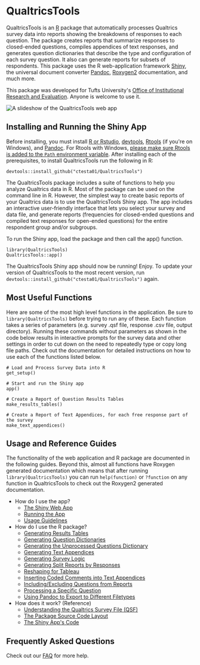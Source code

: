 # QualtricsTools 

QualtricsTools is an [R](https://www.r-project.org/) package that automatically processes Qualtrics survey data into 
reports showing the breakdowns of responses to each question. The package creates 
reports that summarize responses to closed-ended questions, compiles appendices of text responses, and generates question dictionaries that describe the type and configuration of each survey question. It also can generate reports for subsets of respondents. 
This package uses the R web-application framework [Shiny](https://shiny.rstudio.com/), 
the universal document converter [Pandoc](http://pandoc.org/), 
[Roxygen2](https://cran.r-project.org/web/packages/roxygen2/vignettes/roxygen2.html) documentation, 
and much more. 

This package was developed for Tufts University's [Office of Institutional Research and Evaluation](http://provost.tufts.edu/institutionalresearch/). 
Anyone is welcome to use it.

![A slideshow of the QualtricsTools web app](https://github.com/ctesta01/QualtricsTools/blob/master/pics/animation.gif?raw=true)

## Installing and Running the Shiny App
Before installing, you must install [R or Rstudio](https://www.rstudio.com/), 
[devtools](https://github.com/hadley/devtools), 
[Rtools](https://cran.r-project.org/bin/windows/Rtools/) (if you're on Windows), 
and [Pandoc](http://pandoc.org/). For Rtools with Windows, 
[please make sure Rtools is added to the `Path` environment variable](http://stackoverflow.com/a/29480538/3161979). 
After installing each of the prerequisites, to install QualtricsTools run the following in R:

    devtools::install_github("ctesta01/QualtricsTools")
    
The QualtricsTools package includes a suite of functions to help you analyze Qualtrics data in R. Most of the package can be used on the command line in R. However, the simplest way to create basic reports of your Qualtrics data is to use the QualtricsTools Shiny app. The app includes an interactive user-friendly interface that lets you select your survey and data file, and generate reports (frequencies for closed-ended questions and compiled text responses for open-ended questions) for the entire respondent group and/or subgroups. 

To run the Shiny app, load the package and then call the app() function.

    library(QualtricsTools)
    QualtricsTools::app()

The QualtricsTools Shiny app should now be running! Enjoy. To update your version of QualtricsTools
to the most recent version, run `devtools::install_github("ctesta01/QualtricsTools")` again.

## Most Useful Functions

Here are some of the most high level functions in the application. Be sure to `library(QualtricsTools)` before 
trying to run any of these. Each function takes a series of parameters (e.g. survey .qsf file, response .csv file, output directory). Running these
commands without parameters as shown in the code below results in interactive prompts for the survey data and other settings
in order to cut down on the need to repeatedly type or copy long file paths. 
Check out the documentation for detailed instructions on how to use each of the functions listed below.

    # Load and Process Survey Data into R
    get_setup()
    
    # Start and run the Shiny app
    app()
    
    # Create a Report of Question Results Tables
    make_results_tables()
    
    # Create a Report of Text Appendices, for each free response part of the survey
    make_text_appendices()
    

## Usage and Reference Guides

The functionality of the web application and R package are documented in the following guides. Beyond this,
almost all functions have Roxygen generated documentation which means that after running `library(QualtricsTools)`
you can run `help(function)` or `?function` on any function in QualtricsTools to check out the Roxygen2 generated 
documentation. 

- How do I use the app?
  - [The Shiny Web App](https://github.com/ctesta01/QualtricsTools/wiki/The-Shiny-Web-Application#explaining-the-shiny-app-components)
  - [Running the App](https://github.com/ctesta01/QualtricsTools/wiki/Installing-and-Running-the-Shiny-App)
  - [Usage Guidelines](https://github.com/ctesta01/QualtricsTools/wiki/Usage-Guidelines)
- How do I use the R package?
  - [Generating Results Tables](https://github.com/ctesta01/QualtricsTools/wiki/Generating-Results-Tables)
  - [Generating Question Dictionaries](https://github.com/ctesta01/QualtricsTools/wiki/Generating-Question-Dictionaries)
  - [Generating the Unprocessed Questions Dictionary](https://github.com/ctesta01/QualtricsTools/wiki/Uncodeable-Questions)
  - [Generating Text Appendices](https://github.com/ctesta01/QualtricsTools/wiki/Generating-Text-Appendices)
  - [Generating Survey Logic](https://github.com/ctesta01/QualtricsTools/wiki/Generating-Display-Logic)
  - [Generating Split Reports by Responses](https://github.com/ctesta01/QualtricsTools/wiki/Split-Reports)
  - [Reshaping for Tableau](https://github.com/ctesta01/QualtricsTools/wiki/Reshaping-Responses-for-Tableau)
  - [Inserting Coded Comments into Text Appendices](https://github.com/ctesta01/QualtricsTools/wiki/Comment-Coding)
  - [Including/Excluding  Questions from Reports](https://github.com/ctesta01/QualtricsTools/wiki/Including-Excluding-a-Specific-Question)
  - [Processing a Specific Question](https://github.com/ctesta01/QualtricsTools/wiki/Processing-a-Specific-Question)
  - [Using Pandoc to Export to Different Filetypes](https://github.com/ctesta01/QualtricsTools/wiki/Exporting-to-Different-Filetypes)
- How does it work? (Reference)
  - [Understanding the Qualtrics Survey File (QSF)](https://gist.github.com/ctesta01/d4255959dace01431fb90618d1e8c241)
  - [The Package Source Code Layout](https://github.com/ctesta01/QualtricsTools/wiki/Source-Code-Layout)
  - [The Shiny App's Code](https://github.com/ctesta01/QualtricsTools/wiki/The-Shiny-Web-Application#understanding-the-code)

## Frequently Asked Questions 
Check out our [FAQ](https://github.com/ctesta01/QualtricsTools/wiki/Frequently-Asked-Questions) for more help.


